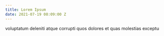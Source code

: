 ```yaml
---
title: Lorem Ipsum
date: 2021-07-19 08:09:00 Z
---
```


voluptatum deleniti atque corrupti quos dolores et quas molestias exceptu
